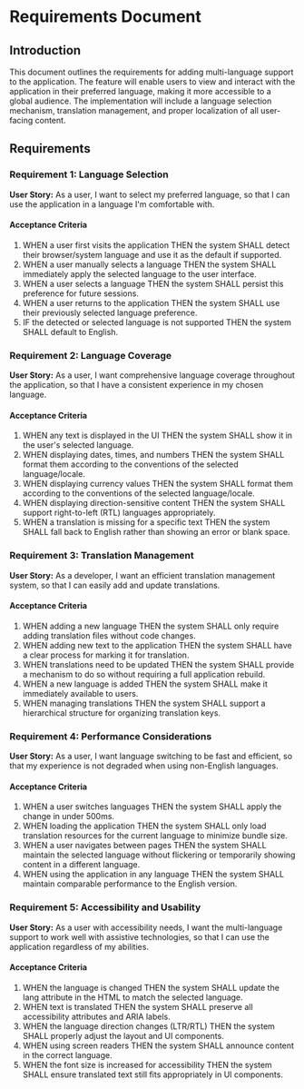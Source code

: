 # Requirements Document

## Introduction

This document outlines the requirements for adding multi-language support to the application. The feature will enable users to view and interact with the application in their preferred language, making it more accessible to a global audience. The implementation will include a language selection mechanism, translation management, and proper localization of all user-facing content.

## Requirements

### Requirement 1: Language Selection

**User Story:** As a user, I want to select my preferred language, so that I can use the application in a language I'm comfortable with.

#### Acceptance Criteria

1. WHEN a user first visits the application THEN the system SHALL detect their browser/system language and use it as the default if supported.
2. WHEN a user manually selects a language THEN the system SHALL immediately apply the selected language to the user interface.
3. WHEN a user selects a language THEN the system SHALL persist this preference for future sessions.
4. WHEN a user returns to the application THEN the system SHALL use their previously selected language preference.
5. IF the detected or selected language is not supported THEN the system SHALL default to English.

### Requirement 2: Language Coverage

**User Story:** As a user, I want comprehensive language coverage throughout the application, so that I have a consistent experience in my chosen language.

#### Acceptance Criteria

1. WHEN any text is displayed in the UI THEN the system SHALL show it in the user's selected language.
2. WHEN displaying dates, times, and numbers THEN the system SHALL format them according to the conventions of the selected language/locale.
3. WHEN displaying currency values THEN the system SHALL format them according to the conventions of the selected language/locale.
4. WHEN displaying direction-sensitive content THEN the system SHALL support right-to-left (RTL) languages appropriately.
5. WHEN a translation is missing for a specific text THEN the system SHALL fall back to English rather than showing an error or blank space.

### Requirement 3: Translation Management

**User Story:** As a developer, I want an efficient translation management system, so that I can easily add and update translations.

#### Acceptance Criteria

1. WHEN adding a new language THEN the system SHALL only require adding translation files without code changes.
2. WHEN adding new text to the application THEN the system SHALL have a clear process for marking it for translation.
3. WHEN translations need to be updated THEN the system SHALL provide a mechanism to do so without requiring a full application rebuild.
4. WHEN a new language is added THEN the system SHALL make it immediately available to users.
5. WHEN managing translations THEN the system SHALL support a hierarchical structure for organizing translation keys.

### Requirement 4: Performance Considerations

**User Story:** As a user, I want language switching to be fast and efficient, so that my experience is not degraded when using non-English languages.

#### Acceptance Criteria

1. WHEN a user switches languages THEN the system SHALL apply the change in under 500ms.
2. WHEN loading the application THEN the system SHALL only load translation resources for the current language to minimize bundle size.
3. WHEN a user navigates between pages THEN the system SHALL maintain the selected language without flickering or temporarily showing content in a different language.
4. WHEN using the application in any language THEN the system SHALL maintain comparable performance to the English version.

### Requirement 5: Accessibility and Usability

**User Story:** As a user with accessibility needs, I want the multi-language support to work well with assistive technologies, so that I can use the application regardless of my abilities.

#### Acceptance Criteria

1. WHEN the language is changed THEN the system SHALL update the lang attribute in the HTML to match the selected language.
2. WHEN text is translated THEN the system SHALL preserve all accessibility attributes and ARIA labels.
3. WHEN the language direction changes (LTR/RTL) THEN the system SHALL properly adjust the layout and UI components.
4. WHEN using screen readers THEN the system SHALL announce content in the correct language.
5. WHEN the font size is increased for accessibility THEN the system SHALL ensure translated text still fits appropriately in UI components.
